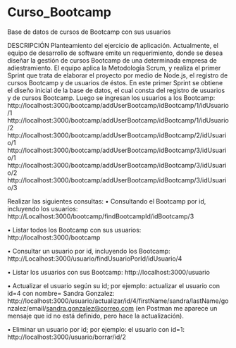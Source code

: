 # Curso_Bootcamp
Base de datos de cursos de Bootcamp con sus usuarios

DESCRIPCIÓN
Planteamiento del ejercicio de aplicación.
Actualmente, el equipo de desarrollo de software emite un requerimiento, donde se desea diseñar la
gestión de cursos Bootcamp de una determinada empresa de adiestramiento. El equipo aplica la
Metodología Scrum, y realiza el primer Sprint que trata de elaborar el proyecto por medio de Node.js,
el registro de cursos Bootcamp y de usuarios de éstos.
En este primer Sprint se obtiene el diseño inicial de la base de datos, el cual consta del registro de
usuarios y de cursos Bootcamp.
Luego se ingresan los usuarios a los Bootcamp:
http://localhost:3000/bootcamp/addUserBootcamp/idBootcamp/1/idUsuario/1
http://localhost:3000/bootcamp/addUserBootcamp/idBootcamp/1/idUsuario/2
http://localhost:3000/bootcamp/addUserBootcamp/idBootcamp/2/idUsuario/1
http://localhost:3000/bootcamp/addUserBootcamp/idBootcamp/3/idUsuario/1
http://localhost:3000/bootcamp/addUserBootcamp/idBootcamp/3/idUsuario/2
http://localhost:3000/bootcamp/addUserBootcamp/idBootcamp/3/idUsuario/3


Realizar las siguientes consultas:
• Consultando el Bootcamp por id, incluyendo los usuarios:
http://Localhost:3000/bootcamp/findBootcampId/idBootcamp/3

• Listar todos los Bootcamp con sus usuarios:
http://localhost:3000/bootcamp

• Consultar un usuario por id, incluyendo los Bootcamp:
http://Localhost:3000/usuario/findUsuarioPorId/idUsuario/4

• Listar los usuarios con sus Bootcamp:
http://localhost:3000/usuario

• Actualizar el usuario según su id; por ejemplo: actualizar el usuario con id=4 con nombre= Sandra Gonzalez:
http://localhost:3000/usuario/actualizar/id/4/firstName/sandra/lastName/gonzalez/email/sandra.gonzalez@correo.com
(en Postman me aparece un mensaje que id no está definido, pero hace la actualización).

• Eliminar un usuario por id; por ejemplo: el usuario con id=1:
http://localhost:3000/usuario/borrar/id/2 

